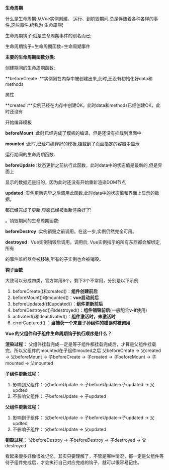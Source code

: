 **生命周期**

什么是生命周期:从Vue实例创建、 运行、到销毁期间,总是伴随着各种各样的事件,这些事件,统称为 生命周期!

生命周期钩子:就是生命周期事件的别名而已;

生命周期钩子=生命周期函数=生命周期事件

**主要的生命周期函数分类:**

创建期间的生命周期函数:

**beforeCreate :**实例刚在内存中被创建出来,此时,还没有初始化好data和methods

属性

**created :**实例已经在内存中创建OK，此时data和methods已经创建OK，此时还没有

开始编译模板

**beforeMount** :此时已经完成了模板的编译，但是还没有挂载到页面中

**mounted** :此时,已经将编译好的模板,挂载到了页面指定的容器中显示

运行期间的生命周期函数:

**beforeUpdate** :状态更新之前执行此函数，此时data中的状态值是最新的,但是界面上

显示的数据还是旧的，因为此时还没有开始重新渲染DOM节点

**updated** :实例更新完毕之后调用此函数,此时data中的状态值和界面上显示的数据，

都已经完成了更新,界面已经被重新渲染好了!

。销毁期间的生命周期函数:

**beforeDestroy** :实例销毁之前调用。在这一步,实例仍然完全可用。

**destroyed** : Vue实例销毁后调用。调用后, Vue实例指示的所有东西都会解绑定,所有

的事件监听器会被移除,所有的子实例也会被销毁。

**钩子函数**

大致可以分成四类，官方常用8个，剩下3个不常用，分别是以下示例

1. beforeCreate()和created()：**组件创建前后**
2. beforeMount()和mounted()：**vue启动前后**
3. beforeUpdated()和updated()：**组件更新前后**
4. beforeDestroyed()和destroyed()：**组件销毁前后**(一般配合**v-if**使用)
5. activated()和deactivated()：**组件激活时，未激活时**
6. errorCaptured() ：**当捕获一个来自子孙组件的错误时被调用**

**Vue 的父组件和子组件生命周期钩子执行顺序是什么？**

**渲染过程：**
 父组件挂载完成一定是等子组件都挂载完成后，才算是父组件挂载完，所以父组件的mounted在子组件mouted之后
 父beforeCreate -> 父created -> 父beforeMount -> 子beforeCreate -> 子created -> 子beforeMount -> 子mounted -> 父mounted

**子组件更新过程：**

1. 影响到父组件： 父beforeUpdate -> 子beforeUpdate->子updated -> 父updted
2. 不影响父组件： 子beforeUpdate -> 子updated

**父组件更新过程：**

1. 影响到子组件： 父beforeUpdate -> 子beforeUpdate->子updated -> 父updted
2. 不影响子组件： 父beforeUpdate -> 父updated

**销毁过程：**
 父beforeDestroy -> 子beforeDestroy -> 子destroyed -> 父destroyed

看起来很多好像很难记忆，其实只要理解了，不管是哪种情况，都一定是父组件等待子组件完成后，才会执行自己对应完成的钩子，就可以很容易记住。